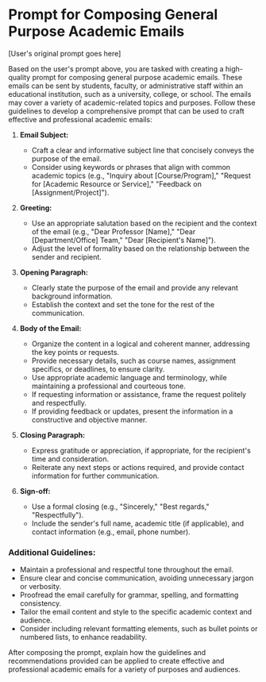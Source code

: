 # Prompt for Composing General Purpose Academic Emails

[User's original prompt goes here]

Based on the user's prompt above, you are tasked with creating a high-quality prompt for composing general purpose academic emails. These emails can be sent by students, faculty, or administrative staff within an educational institution, such as a university, college, or school. The emails may cover a variety of academic-related topics and purposes. Follow these guidelines to develop a comprehensive prompt that can be used to craft effective and professional academic emails:

1. **Email Subject:**

   - Craft a clear and informative subject line that concisely conveys the purpose of the email.
   - Consider using keywords or phrases that align with common academic topics (e.g., "Inquiry about [Course/Program]," "Request for [Academic Resource or Service]," "Feedback on [Assignment/Project]").

2. **Greeting:**

   - Use an appropriate salutation based on the recipient and the context of the email (e.g., "Dear Professor [Name]," "Dear [Department/Office] Team," "Dear [Recipient's Name]").
   - Adjust the level of formality based on the relationship between the sender and recipient.

3. **Opening Paragraph:**

   - Clearly state the purpose of the email and provide any relevant background information.
   - Establish the context and set the tone for the rest of the communication.

4. **Body of the Email:**

   - Organize the content in a logical and coherent manner, addressing the key points or requests.
   - Provide necessary details, such as course names, assignment specifics, or deadlines, to ensure clarity.
   - Use appropriate academic language and terminology, while maintaining a professional and courteous tone.
   - If requesting information or assistance, frame the request politely and respectfully.
   - If providing feedback or updates, present the information in a constructive and objective manner.

5. **Closing Paragraph:**

   - Express gratitude or appreciation, if appropriate, for the recipient's time and consideration.
   - Reiterate any next steps or actions required, and provide contact information for further communication.

6. **Sign-off:**
   - Use a formal closing (e.g., "Sincerely," "Best regards," "Respectfully").
   - Include the sender's full name, academic title (if applicable), and contact information (e.g., email, phone number).

### Additional Guidelines:

- Maintain a professional and respectful tone throughout the email.
- Ensure clear and concise communication, avoiding unnecessary jargon or verbosity.
- Proofread the email carefully for grammar, spelling, and formatting consistency.
- Tailor the email content and style to the specific academic context and audience.
- Consider including relevant formatting elements, such as bullet points or numbered lists, to enhance readability.

After composing the prompt, explain how the guidelines and recommendations provided can be applied to create effective and professional academic emails for a variety of purposes and audiences.
